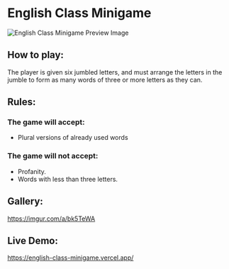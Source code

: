 # English Class Minigame

<img src="https://i.imgur.com/DFfFLra.png" title="English Class Minigame Preview Image"/>

## How to play: 
The player is given six jumbled letters, and must arrange the letters in the jumble to form as many words of three or more letters as they can. 

## Rules: 

### The game will accept:
- Plural versions of already used words

### The game will not accept:
- Profanity.
- Words with less than three letters.

## Gallery:
https://imgur.com/a/bk5TeWA

## Live Demo:
https://english-class-minigame.vercel.app/



